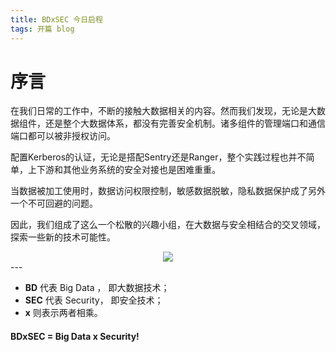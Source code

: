 ```yaml
---
title: BDxSEC 今日启程
tags: 开篇 blog
---
```

# 序言

在我们日常的工作中，不断的接触大数据相关的内容。然而我们发现，无论是大数据组件，还是整个大数据体系，都没有完善安全机制。诸多组件的管理端口和通信端口都可以被非授权访问。

配置Kerberos的认证，无论是搭配Sentry还是Ranger，整个实践过程也并不简单，上下游和其他业务系统的安全对接也是困难重重。

当数据被加工使用时，数据访问权限控制，敏感数据脱敏，隐私数据保护成了另外一个不可回避的问题。

因此，我们组成了这么一个松散的兴趣小组，在大数据与安全相结合的交叉领域，探索一些新的技术可能性。


<!--more-->

<center><image src="/images/bdxsec_logo.png" class="image image--xl" /></center>
--- 

* **BD** 代表 Big Data ， 即大数据技术；
* **SEC** 代表 Security， 即安全技术；
* **x** 则表示两者相乘。

#### BDxSEC = Big Data x Security!

